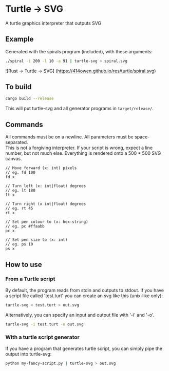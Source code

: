 # Turtle -> SVG

A turtle graphics interpreter that outputs SVG

## Example

Generated with the spirals program (included), with these arguments:

```bash
./spiral -i 200 -l 10 -a 91 | turtle-svg > spiral.svg
```

![Rust -> Turtle -> SVG]
(https://414owen.github.io/res/turtle/spiral.svg)

## To build

```bash
cargo build --release
```

This will put turtle-svg and all generator programs in `target/release/`.

## Commands

All commands must be on a newline. All parameters must be space-separated.  
This is not a forgiving interpreter. If your script is wrong, expect a line  
number, but not much else. Everything is rendered onto a 500 * 500 SVG canvas.  

```
// Move forward (x: int) pixels
// eg. fd 100
fd x

// Turn left (x: int|float) degrees
// eg. lt 180
lt x

// Turn right (x int|float) degrees
// eg. rt 45
rt x

// Set pen colour to (x: hex-string)
// eg. pc #ffaabb
pc x

// Set pen size to (x: int)
// eg. ps 10
ps x
```

## How to use

### From a Turtle script

By default, the program reads from stdin and outputs to stdout. If you have a
script file called 'test.turt' you can create an svg like this (unix-like
only):

```bash
turtle-svg < test.turt > out.svg
```

Alternatively, you can specify an input and output file with '-i' and '-o'.

```bash
turtle-svg -i test.turt -o out.svg
```

### With a turtle script generator

If you have a program that generates turtle script, you can simply pipe the
output into turtle-svg:

```bash
python my-fancy-script.py | turtle-svg > out.svg
```
